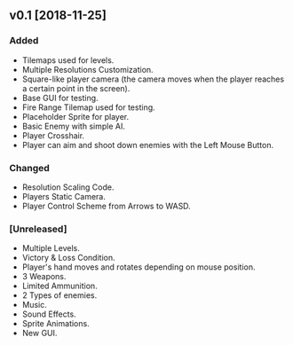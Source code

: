 ## v0.1 [2018-11-25]
### Added
- Tilemaps used for levels.
- Multiple Resolutions Customization.
- Square-like player camera (the camera moves when the player reaches a certain point in the screen).
- Base GUI for testing.
- Fire Range Tilemap used for testing.
- Placeholder Sprite for player.
- Basic Enemy with simple AI.
- Player Crosshair.
- Player can aim and shoot down enemies with the Left Mouse Button.

### Changed
- Resolution Scaling Code.
- Players Static Camera.
- Player Control Scheme from Arrows to WASD.

### [Unreleased]
- Multiple Levels.
- Victory & Loss Condition.
- Player's hand moves and rotates depending on mouse position.
- 3 Weapons.
- Limited Ammunition.
- 2 Types of enemies.
- Music.
- Sound Effects.
- Sprite Animations.
- New GUI.
